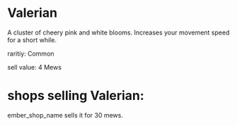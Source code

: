 # Valerian

A cluster of cheery pink and white blooms. Increases your movement speed for a short while.

raritiy: Common

sell value: 4 Mews

# shops selling Valerian:

ember_shop_name sells it for 30 mews.